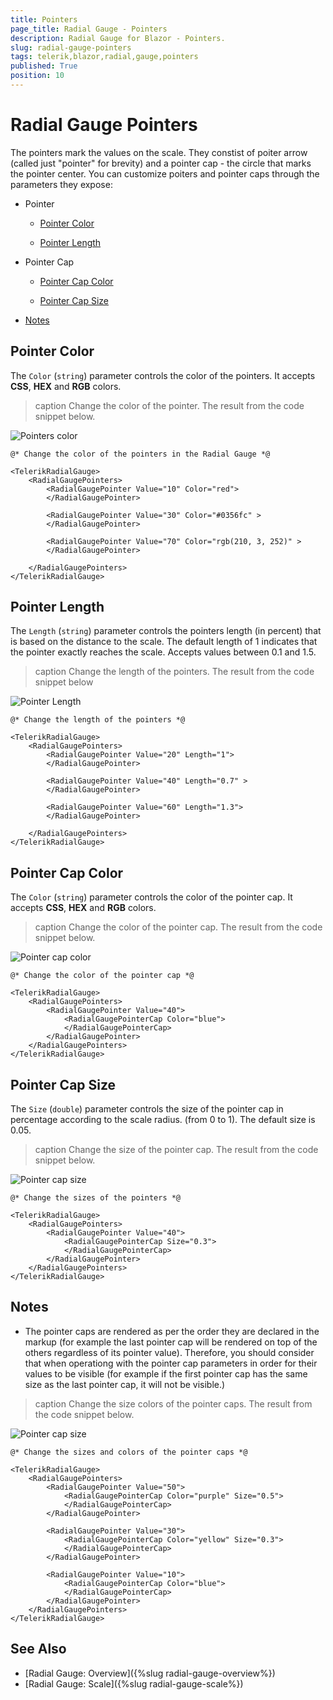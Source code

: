 ```yaml
---
title: Pointers
page_title: Radial Gauge - Pointers
description: Radial Gauge for Blazor - Pointers.
slug: radial-gauge-pointers
tags: telerik,blazor,radial,gauge,pointers
published: True
position: 10
---
```


# Radial Gauge Pointers

The pointers mark the values on the scale. They constist of poiter arrow (called just "pointer" for brevity) and a pointer cap - the circle that marks the pointer center. You can customize poiters and pointer caps through the parameters they expose:

* Pointer

    * [Pointer Color](#pointer-color)

    * [Pointer Length](#pointer-length)

* Pointer Cap

    * [Pointer Cap Color](#pointer-cap-color)

    * [Pointer Cap Size](#pointer-cap-size)

* [Notes](#notes)


## Pointer Color

The `Color` (`string`) parameter controls the color of the pointers. It accepts **CSS**, **HEX** and **RGB** colors.

>caption Change the color of the pointer. The result from the code snippet below.

![Pointers color](images/pointer-color.png)

````CSHTML
@* Change the color of the pointers in the Radial Gauge *@

<TelerikRadialGauge>
    <RadialGaugePointers>
        <RadialGaugePointer Value="10" Color="red">
        </RadialGaugePointer>

        <RadialGaugePointer Value="30" Color="#0356fc" >
        </RadialGaugePointer>

        <RadialGaugePointer Value="70" Color="rgb(210, 3, 252)" >
        </RadialGaugePointer>

    </RadialGaugePointers>
</TelerikRadialGauge>
````

## Pointer Length

The `Length` (`string`) parameter controls the pointers length (in percent) that is based on the distance to the scale. The default length of 1 indicates that the pointer exactly reaches the scale. Accepts values between 0.1 and 1.5.

>caption Change the length of the pointers. The result from the code snippet below

![Pointer Length](images/pointer-length.png)

````CSHTML
@* Change the length of the pointers *@

<TelerikRadialGauge>
    <RadialGaugePointers>
        <RadialGaugePointer Value="20" Length="1">
        </RadialGaugePointer>

        <RadialGaugePointer Value="40" Length="0.7" >
        </RadialGaugePointer>

        <RadialGaugePointer Value="60" Length="1.3">
        </RadialGaugePointer>

    </RadialGaugePointers>
</TelerikRadialGauge>
````

## Pointer Cap Color

The `Color` (`string`) parameter controls the color of the pointer cap. It accepts **CSS**, **HEX** and **RGB** colors.

>caption Change the color of the pointer cap. The result from the code snippet below.

![Pointer cap color](images/pointer-cap-color.png)

````CSHML
@* Change the color of the pointer cap *@

<TelerikRadialGauge>
    <RadialGaugePointers>
        <RadialGaugePointer Value="40">
            <RadialGaugePointerCap Color="blue">
            </RadialGaugePointerCap>
        </RadialGaugePointer>       
    </RadialGaugePointers>
</TelerikRadialGauge>
````

## Pointer Cap Size

The `Size` (`double`) parameter controls the size of the pointer cap in percentage according to the scale radius. (from 0 to 1). The default size is 0.05.

>caption Change the size of the pointer cap. The result from the code snippet below.

![Pointer cap size](images/pointer-cap-size.png)

````CSHTML
@* Change the sizes of the pointers *@ 

<TelerikRadialGauge>
    <RadialGaugePointers>
        <RadialGaugePointer Value="40">
            <RadialGaugePointerCap Size="0.3">
            </RadialGaugePointerCap>
        </RadialGaugePointer>       
    </RadialGaugePointers>
</TelerikRadialGauge>
````


## Notes

* The pointer caps are rendered as per the order they are declared in the markup (for example the last pointer cap will be rendered on top of the others regardless of its pointer value). Therefore, you should consider that when operationg with the pointer cap parameters in order for their values to be visible (for example if the first pointer cap has the same size as the last pointer cap, it will not be visible.)

>caption Change the size colors of the pointer caps. The result from the code snippet below.

![Pointer cap size](images/pointer-cap-size-and-color.png)

````CSHTML
@* Change the sizes and colors of the pointer caps *@ 

<TelerikRadialGauge>
    <RadialGaugePointers>
        <RadialGaugePointer Value="50">
            <RadialGaugePointerCap Color="purple" Size="0.5">
            </RadialGaugePointerCap>
        </RadialGaugePointer>

        <RadialGaugePointer Value="30">
            <RadialGaugePointerCap Color="yellow" Size="0.3">
            </RadialGaugePointerCap>
        </RadialGaugePointer>

        <RadialGaugePointer Value="10">
            <RadialGaugePointerCap Color="blue">
            </RadialGaugePointerCap>
        </RadialGaugePointer>
    </RadialGaugePointers>
</TelerikRadialGauge>
````

## See Also

* [Radial Gauge: Overview]({%slug radial-gauge-overview%})
* [Radial Gauge: Scale]({%slug radial-gauge-scale%})
